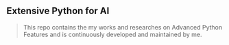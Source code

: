 ## Extensive Python for AI

> This repo contains the my works and researches on Advanced Python Features and is continuously developed and maintained by me.
